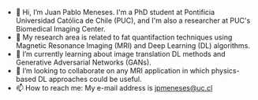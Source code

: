 - 👋 Hi, I’m Juan Pablo Meneses. I'm a PhD student at Pontificia Universidad Católica de Chile (PUC), and I'm also a researcher at PUC's Biomedical Imaging Center.
- 👀 My research area is related to fat quantifaction techniques using Magnetic Resonance Imaging (MRI) and Deep Learning (DL) algorithms.
- 🌱 I’m currently learning about image translation DL methods and Generative Adversarial Networks (GANs).
- 💞️ I’m looking to collaborate on any MRI application in which physics-based DL approaches could be useful.
- 📫 How to reach me: My e-mail address is jpmeneses@uc.cl

<!---
jpmeneses/jpmeneses is a ✨ special ✨ repository because its `README.md` (this file) appears on your GitHub profile.
You can click the Preview link to take a look at your changes.
--->
